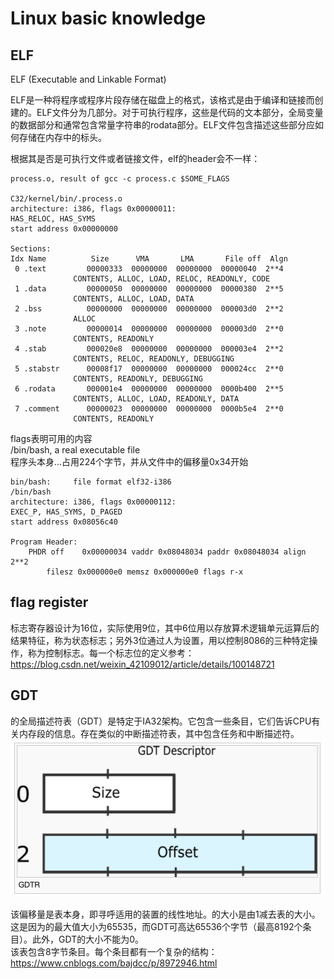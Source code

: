 # Linux basic knowledge

## ELF

ELF (Executable and Linkable Format)

ELF是一种将程序或程序片段存储在磁盘上的格式，该格式是由于编译和链接而创建的。ELF文件分为几部分。对于可执行程序，这些是代码的文本部分，全局变量的数据部分和通常包含常量字符串的rodata部分。ELF文件包含描述这些部分应如何存储在内存中的标头。

根据其是否是可执行文件或者链接文件，elf的header会不一样：

    process.o, result of gcc -c process.c $SOME_FLAGS

    C32/kernel/bin/.process.o
    architecture: i386, flags 0x00000011:
    HAS_RELOC, HAS_SYMS
    start address 0x00000000

    Sections:
    Idx Name          Size      VMA       LMA       File off  Algn
     0 .text         00000333  00000000  00000000  00000040  2**4
                  CONTENTS, ALLOC, LOAD, RELOC, READONLY, CODE
     1 .data         00000050  00000000  00000000  00000380  2**5
                  CONTENTS, ALLOC, LOAD, DATA
     2 .bss          00000000  00000000  00000000  000003d0  2**2
                  ALLOC
     3 .note         00000014  00000000  00000000  000003d0  2**0
                  CONTENTS, READONLY
     4 .stab         000020e8  00000000  00000000  000003e4  2**2
                  CONTENTS, RELOC, READONLY, DEBUGGING
     5 .stabstr      00008f17  00000000  00000000  000024cc  2**0
                  CONTENTS, READONLY, DEBUGGING
     6 .rodata       000001e4  00000000  00000000  0000b400  2**5
                  CONTENTS, ALLOC, LOAD, READONLY, DATA
     7 .comment      00000023  00000000  00000000  0000b5e4  2**0
                  CONTENTS, READONLY

flags表明可用的内容  
/bin/bash, a real executable file  
程序头本身...占用224个字节，并从文件中的偏移量0x34开始


    bin/bash:     file format elf32-i386
    /bin/bash
    architecture: i386, flags 0x00000112:
    EXEC_P, HAS_SYMS, D_PAGED
    start address 0x08056c40

    Program Header:
        PHDR off    0x00000034 vaddr 0x08048034 paddr 0x08048034 align 2**2
            filesz 0x000000e0 memsz 0x000000e0 flags r-x

## flag register
标志寄存器设计为16位，实际使用9位，其中6位用以存放算术逻辑单元运算后的结果特征，称为状态标志；另外3位通过人为设置，用以控制8086的三种特定操作，称为控制标志。每一个标志位的定义参考：https://blog.csdn.net/weixin_42109012/article/details/100148721

## GDT
的全局描述符表（GDT）是特定于IA32架构。它包含一些条目，它们告诉CPU有关内存段的信息。存在类似的中断描述符表，其中包含任务和中断描述符。  
![alt text](./image/Lab3/gdt1.png)

该偏移量是表本身，即寻呼适用的装置的线性地址。的大小是由1减去表的大小。这是因为的最大值大小为65535，而GDT可高达65536个字节（最高8192个条目）。此外，GDT的大小不能为0。  
该表包含8字节条目。每个条目都有一个复杂的结构：
https://www.cnblogs.com/bajdcc/p/8972946.html